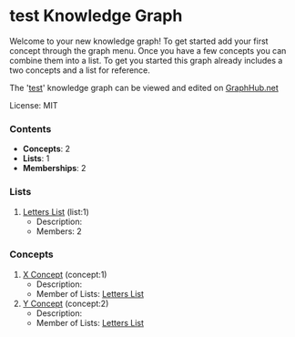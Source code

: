 # test Knowledge Graph

Welcome to your new knowledge graph! To get started add your first concept through the graph menu. Once you have a few concepts you can combine them into a list. To get you started this graph already includes a two concepts and a list for reference.

The '[test](https://graphhub.net/test)' knowledge graph can be viewed and edited on [GraphHub.net](https://graphhub.net)

License: MIT
### Contents
- **Concepts**: 2
- **Lists**: 1
- **Memberships**: 2
### Lists
1. [Letters List](/test/list/letters-list?id=1) (list:1)
   - Description: 
   - Members: 2
### Concepts
1. [X Concept](/test/concept/x-concept?id=1) (concept:1)
   - Description: 
   - Member of Lists: [Letters List](/test/list/letters-list?id=1)
1. [Y Concept](/test/concept/y-concept?id=2) (concept:2)
   - Description: 
   - Member of Lists: [Letters List](/test/list/letters-list?id=1)
